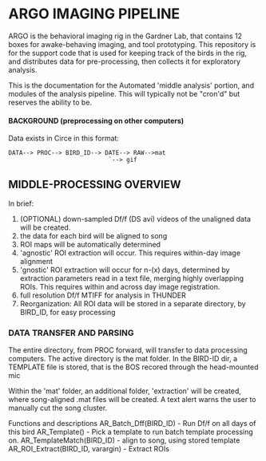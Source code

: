 # ARGO IMAGING PIPELINE
ARGO is the behavioral imaging rig in the Gardner Lab, that contains 12 boxes for awake-behaving imaging, and tool prototyping. This repository is for the support code that is used for keeping track of the birds in the rig, and distributes data for pre-processing, then collects it for exploratory analysis.

This is the documentation for the Automated 'middle analysis' portion, and modules of the analysis pipeline. This will typically not be "cron'd" but reserves the ability to be.


#### BACKGROUND (preprocessing on other computers)

Data exists in Circe in this format:

    DATA--> PROC--> BIRD_ID--> DATE--> RAW-->mat
                                `--> gif

## MIDDLE-PROCESSING OVERVIEW


In brief:
1. (OPTIONAL) down-sampled Df/f (DS avi) videos of the unaligned data will be created.
2. the data for each bird will be aligned to song
3. ROI maps will be automatically determined
4. 'agnostic' ROI extraction will occur. This requires within-day image alignment
5. 'gnostic' ROI extraction will occur for n-(x) days, determined by extraction parameters read in a text file, merging highly overlapping ROIs. This requires within and across day image registration.
6. full resolution Df/f MTIFF for analysis in THUNDER
6. Reorganization: All ROI data will be stored in a separate directory, by BIRD_ID, for easy processing




### DATA TRANSFER AND PARSING

The entire directory, from PROC forward, will transfer to data processing computers. The active directory is the mat folder. In the BIRD-ID dir, a TEMPLATE file is stored, that is the BOS recored through the head-mounted mic

Within the 'mat' folder, an additional folder, 'extraction' will be created, where song-aligned .mat files will be created. A text alert warns the user to manually cut the song cluster.




Functions and descriptions
AR_Batch_Dff(BIRD_ID) - Run Df/f on all days of this bird
AR_Template() - Pick a template to run batch template processing on.
AR_TemplateMatch(BIRD_ID) - align to song, using stored template
AR_ROI_Extract(BIRD_ID, varargin) - Extract ROIs
